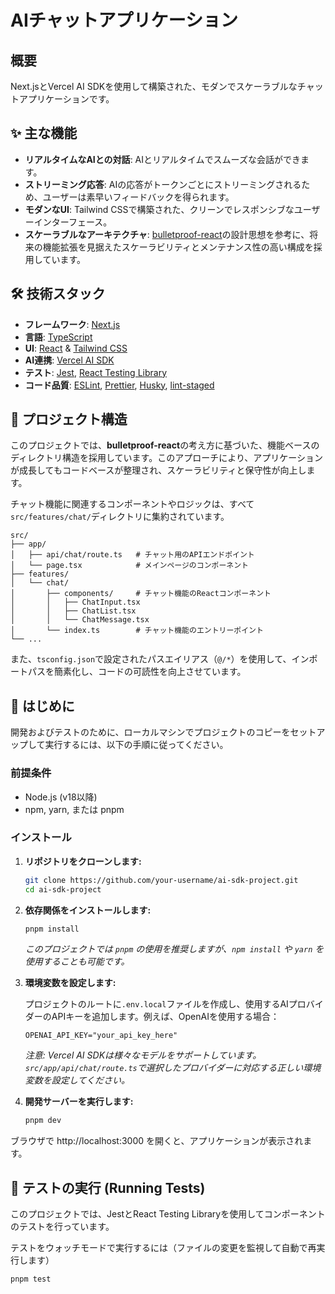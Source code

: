 # AIチャットアプリケーション

## 概要

Next.jsとVercel AI SDKを使用して構築された、モダンでスケーラブルなチャットアプリケーションです。

## ✨ 主な機能

- **リアルタイムなAIとの対話**: AIとリアルタイムでスムーズな会話ができます。
- **ストリーミング応答**: AIの応答がトークンごとにストリーミングされるため、ユーザーは素早いフィードバックを得られます。
- **モダンなUI**: Tailwind CSSで構築された、クリーンでレスポンシブなユーザーインターフェース。
- **スケーラブルなアーキテクチャ**: [bulletproof-react](https://github.com/alan2207/bulletproof-react)の設計思想を参考に、将来の機能拡張を見据えたスケーラビリティとメンテナンス性の高い構成を採用しています。

## 🛠️ 技術スタック

- **フレームワーク**: [Next.js](https://nextjs.org/)
- **言語**: [TypeScript](https://www.typescriptlang.org/)
- **UI**: [React](https://react.dev/) & [Tailwind CSS](https://tailwindcss.com/)
- **AI連携**: [Vercel AI SDK](https://sdk.vercel.ai/)
- **テスト**: [Jest](https://jestjs.io/), [React Testing Library](https://testing-library.com/docs/react-testing-library/intro/)
- **コード品質**: [ESLint](https://eslint.org/), [Prettier](https://prettier.io/), [Husky](https://typicode.github.io/husky/), [lint-staged](https://github.com/okonet/lint-staged)

## 📂 プロジェクト構造

このプロジェクトでは、**bulletproof-react**の考え方に基づいた、機能ベースのディレクトリ構造を採用しています。このアプローチにより、アプリケーションが成長してもコードベースが整理され、スケーラビリティと保守性が向上します。

チャット機能に関連するコンポーネントやロジックは、すべて`src/features/chat/`ディレクトリに集約されています。

```
src/
├── app/
│   ├── api/chat/route.ts   # チャット用のAPIエンドポイント
│   └── page.tsx            # メインページのコンポーネント
├── features/
│   └── chat/
│       ├── components/     # チャット機能のReactコンポーネント
│       │   ├── ChatInput.tsx
│       │   ├── ChatList.tsx
│       │   └── ChatMessage.tsx
│       └── index.ts        # チャット機能のエントリーポイント
└── ...
```

また、`tsconfig.json`で設定されたパスエイリアス（`@/*`）を使用して、インポートパスを簡素化し、コードの可読性を向上させています。

## 🚀 はじめに

開発およびテストのために、ローカルマシンでプロジェクトのコピーをセットアップして実行するには、以下の手順に従ってください。

### 前提条件

- Node.js (v18以降)
- npm, yarn, または pnpm

### インストール

1.  **リポジトリをクローンします:**

    ```bash
    git clone https://github.com/your-username/ai-sdk-project.git
    cd ai-sdk-project
    ```

2.  **依存関係をインストールします:**

    ```bash
    pnpm install
    ```

    _このプロジェクトでは `pnpm` の使用を推奨しますが、`npm install` や `yarn` を使用することも可能です。_

3.  **環境変数を設定します:**

    プロジェクトのルートに`.env.local`ファイルを作成し、使用するAIプロバイダーのAPIキーを追加します。例えば、OpenAIを使用する場合：

    ```.env.local
    OPENAI_API_KEY="your_api_key_here"
    ```

    _注意: Vercel AI SDKは様々なモデルをサポートしています。`src/app/api/chat/route.ts`で選択したプロバイダーに対応する正しい環境変数を設定してください。_

4.  **開発サーバーを実行します:**
    ```bash
    pnpm dev
    ```

ブラウザで http://localhost:3000 を開くと、アプリケーションが表示されます。

## 🧪 テストの実行 (Running Tests)

このプロジェクトでは、JestとReact Testing Libraryを使用してコンポーネントのテストを行っています。

テストをウォッチモードで実行するには（ファイルの変更を監視して自動で再実行します）

```bash
pnpm test
```
